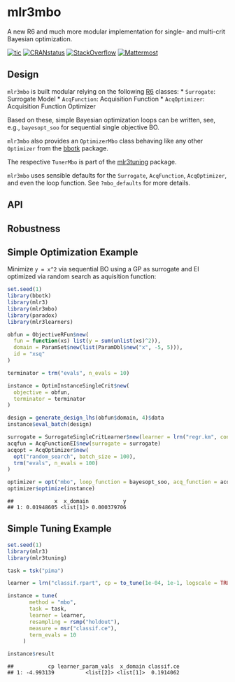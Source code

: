 
# mlr3mbo

A new R6 and much more modular implementation for single- and multi-crit
Bayesian optimization.

<!-- badges: start -->

[![tic](https://github.com/mlr-org/mlr3mbo/workflows/tic/badge.svg?branch=main)](https://github.com/mlr-org/mlr3mbo/actions)
[![CRANstatus](https://www.r-pkg.org/badges/version/mlr3mbo)](https://cran.r-project.org/package=mlr3mbo)
[![StackOverflow](https://img.shields.io/badge/stackoverflow-mlr3-orange.svg)](https://stackoverflow.com/questions/tagged/mlr3)
[![Mattermost](https://img.shields.io/badge/chat-mattermost-orange.svg)](https://lmmisld-lmu-stats-slds.srv.mwn.de/mlr_invite/)
<!-- badges: end -->

## Design

`mlr3mbo` is built modular relying on the following
[R6](https://cran.r-project.org/package=R6) classes: \* `Surrogate`:
Surrogate Model \* `AcqFunction`: Acquisition Function \*
`AcqOptimizer`: Acquisition Function Optimizer

Based on these, simple Bayesian optimization loops can be written, see,
e.g., `bayesopt_soo` for sequential single objective BO.

`mlr3mbo` also provides an `OptimizerMbo` class behaving like any other
`Optimizer` from the [bbotk](https://cran.r-project.org/package=bbotk)
package.

The respective `TunerMbo` is part of the
[mlr3tuning](https://cran.r-project.org/package=mlr3tuning) package.

`mlr3mbo` uses sensible defaults for the `Surrogate`, `AcqFunction`,
`AcqOptimizer`, and even the loop function. See `?mbo_defaults` for more
details.

## API

## Robustness

## Simple Optimization Example

Minimize `y = x^2` via sequential BO using a GP as surrogate and EI
optimized via random search as aquisition function:

``` r
set.seed(1)
library(bbotk)
library(mlr3)
library(mlr3mbo)
library(paradox)
library(mlr3learners)

obfun = ObjectiveRFun$new(
  fun = function(xs) list(y = sum(unlist(xs)^2)),
  domain = ParamSet$new(list(ParamDbl$new("x", -5, 5))),
  id = "xsq"
)

terminator = trm("evals", n_evals = 10)

instance = OptimInstanceSingleCrit$new(
  objective = obfun,
  terminator = terminator
)

design = generate_design_lhs(obfun$domain, 4)$data
instance$eval_batch(design)

surrogate = SurrogateSingleCritLearner$new(learner = lrn("regr.km", control = list(trace = FALSE)))
acqfun = AcqFunctionEI$new(surrogate = surrogate)
acqopt = AcqOptimizer$new(
  opt("random_search", batch_size = 100),
  trm("evals", n_evals = 100)
)

optimizer = opt("mbo", loop_function = bayesopt_soo, acq_function = acqfun, acq_optimizer = acqopt)
optimizer$optimize(instance)
```

    ##             x  x_domain           y
    ## 1: 0.01948605 <list[1]> 0.000379706

## Simple Tuning Example

``` r
set.seed(1)
library(mlr3)
library(mlr3tuning)

task = tsk("pima")

learner = lrn("classif.rpart", cp = to_tune(1e-04, 1e-1, logscale = TRUE))

instance = tune(
       method = "mbo",
       task = task,
       learner = learner,
       resampling = rsmp("holdout"),
       measure = msr("classif.ce"),
       term_evals = 10
     )

instance$result
```

    ##           cp learner_param_vals  x_domain classif.ce
    ## 1: -4.993139          <list[2]> <list[1]>  0.1914062
